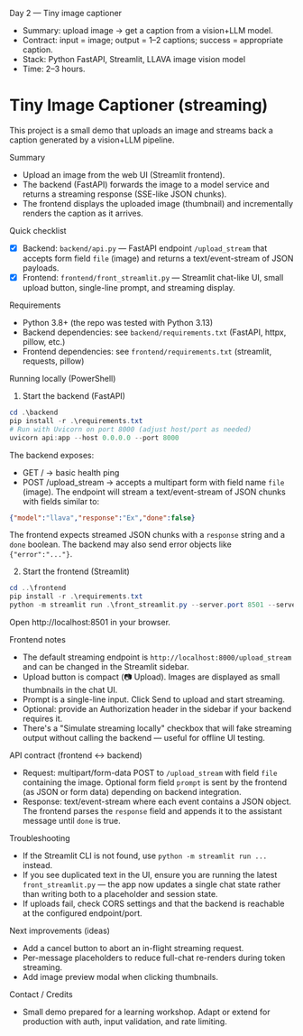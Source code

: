Day 2 — Tiny image captioner  
- Summary: upload image → get a caption from a vision+LLM model.  
- Contract: input = image; output = 1–2 captions; success = appropriate caption.  
- Stack: Python FastAPI, Streamlit, LLAVA image vision model  
- Time: 2–3 hours.  


# Tiny Image Captioner (streaming)

This project is a small demo that uploads an image and streams back a caption generated by a vision+LLM pipeline.

Summary
- Upload an image from the web UI (Streamlit frontend).
- The backend (FastAPI) forwards the image to a model service and returns a streaming response (SSE-like JSON chunks).
- The frontend displays the uploaded image (thumbnail) and incrementally renders the caption as it arrives.

Quick checklist
- [x] Backend: `backend/api.py` — FastAPI endpoint `/upload_stream` that accepts form field `file` (image) and returns a text/event-stream of JSON payloads.
- [x] Frontend: `frontend/front_streamlit.py` — Streamlit chat-like UI, small upload button, single-line prompt, and streaming display.

Requirements
- Python 3.8+ (the repo was tested with Python 3.13)
- Backend dependencies: see `backend/requirements.txt` (FastAPI, httpx, pillow, etc.)
- Frontend dependencies: see `frontend/requirements.txt` (streamlit, requests, pillow)

Running locally (PowerShell)

1) Start the backend (FastAPI)

```powershell
cd .\backend
pip install -r .\requirements.txt
# Run with Uvicorn on port 8000 (adjust host/port as needed)
uvicorn api:app --host 0.0.0.0 --port 8000
```

The backend exposes:
- GET / -> basic health ping
- POST /upload_stream -> accepts a multipart form with field name `file` (image). The endpoint will stream a text/event-stream of JSON chunks with fields similar to:

```json
{"model":"llava","response":"Ex","done":false}
```

The frontend expects streamed JSON chunks with a `response` string and a `done` boolean. The backend may also send error objects like `{"error":"..."}`.

2) Start the frontend (Streamlit)

```powershell
cd ..\frontend
pip install -r .\requirements.txt
python -m streamlit run .\front_streamlit.py --server.port 8501 --server.headless true
```

Open http://localhost:8501 in your browser.

Frontend notes
- The default streaming endpoint is `http://localhost:8000/upload_stream` and can be changed in the Streamlit sidebar.
- Upload button is compact (📷 Upload). Images are displayed as small thumbnails in the chat UI.
- Prompt is a single-line input. Click Send to upload and start streaming.
- Optional: provide an Authorization header in the sidebar if your backend requires it.
- There's a "Simulate streaming locally" checkbox that will fake streaming output without calling the backend — useful for offline UI testing.

API contract (frontend ↔ backend)
- Request: multipart/form-data POST to `/upload_stream` with field `file` containing the image. Optional form field `prompt` is sent by the frontend (as JSON or form data) depending on backend integration.
- Response: text/event-stream where each event contains a JSON object. The frontend parses the `response` field and appends it to the assistant message until `done` is true.

Troubleshooting
- If the Streamlit CLI is not found, use `python -m streamlit run ...` instead.
- If you see duplicated text in the UI, ensure you are running the latest `front_streamlit.py` — the app now updates a single chat state rather than writing both to a placeholder and session state.
- If uploads fail, check CORS settings and that the backend is reachable at the configured endpoint/port.

Next improvements (ideas)
- Add a cancel button to abort an in-flight streaming request.
- Per-message placeholders to reduce full-chat re-renders during token streaming.
- Add image preview modal when clicking thumbnails.

Contact / Credits
- Small demo prepared for a learning workshop. Adapt or extend for production with auth, input validation, and rate limiting.



